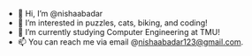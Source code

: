 - 👋 Hi, I’m @nishaabadar
- 👀 I’m interested in puzzles, cats, biking, and coding!
- 🌱 I’m currently studying Computer Engineering at TMU!
- 📫 You can reach me via email @nishaabadar123@gmail.com.

<!---
nishaabadar/nishaabadar is a ✨ special ✨ repository because its `README.md` (this file) appears on your GitHub profile.
You can click the Preview link to take a look at your changes.
--->

